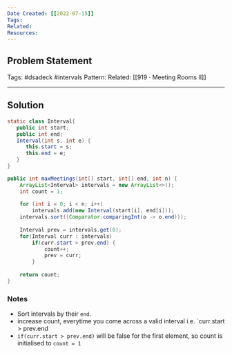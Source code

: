 ```yaml
---
Date Created: [[2022-07-15]]
Tags: 
Related: 
Resources: 
---
```


## Problem Statement


Tags:  #dsadeck  #intervals 
Pattern: 
Related: [[919 · Meeting Rooms II]]

---

## Solution
``` java
static class Interval{  
   public int start;  
   public int end;  
   Interval(int s, int e) {  
      this.start = s;  
      this.end = e;  
   }  
}

public int maxMeetings(int[] start, int[] end, int n) {
	ArrayList<Interval> intervals = new ArrayList<>();
	int count = 1;
	
	for (int i = 0; i < n; i++)
		intervals.add(new Interval(start[i], end[i]));
	intervals.sort((Comparator.comparingInt(o -> o.end)));
	
	Interval prev = intervals.get(0);
	for(Interval curr : intervals)
		if(curr.start > prev.end) {
			count++;
			prev = curr;
		}
	
	return count;
}
```

### Notes
- Sort intervals by their `end`.
- increase count, everytime you come across a valid interval i.e. `curr.start > prev.end
- `if(curr.start > prev.end)` will be false for the first element, so count is initialised to  `count = 1`


